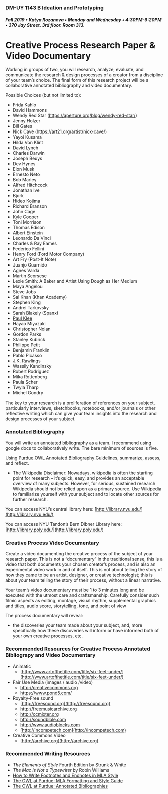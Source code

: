 ### DM-UY 1143 B Ideation and Prototyping
##### Fall 2019 • Katya Rozanova • Monday and Wednesday • 4:30PM-6:20PM • 370 Jay Street. 3rd floor. Room 313.  

# Creative Process Research Paper & Video Documentary


Working in groups of two, you will research, analyze, evaluate, and communicate the research &amp; design processes of a creator from a discipline of your team’s choice. The final form of this research project will be a collaborative annotated bibliography and video documentary.

Possible Choices \(but not limited to\):

* Frida Kahlo
* David Hammons
* Wendy Red Star (https://aperture.org/blog/wendy-red-star/)
* Jenny Holzer
* Bill Gates
* Nick Cave (https://art21.org/artist/nick-cave/)
* Yayoi Kusama
* Hilda Von Klint
* David Lynch
* Charles Darwin
* Joseph Beuys
* Dev Hynes
* Elon Musk
* Ernesto Neto
* Bob Marley
* Alfred Hitchcock
* Jonathan Ive
* Bjork
* Hideo Kojima
* Richard Branson
* John Cage
* Kyle Cooper
* Toni Morrison
* Thomas Edison
* Albert Einstein
* Leonardo Da Vinci
* Charles & Ray Eames
* Federico Fellini
* Henry Ford \(Ford Motor Company\)
* Art Fry \(Post-It Note\)
* Juanjo Guarnido 
* Agnes Varda
* Martin Scorsese
* Lexie Smith: A Baker and Artist Using Dough as Her Medium
* Maya Angelou 
* Steve Jobs
* Sal Khan \(Khan Academy\)
* Stephen King 
* Andrei Tarkovsky
* Sarah Blakely \(Spanx\)
* [Paul Klee](http://www.openculture.com/2016/03/3900-pages-of-paul-klees-personal-notebooks-are-now-online.html)
* Hayao Miyazaki 
* Christopher Nolan 
* Gordon Parks
* Stanley Kubrick
* Philippe Petit
* Benjamin Franklin
* Pablo Picasso
* J.K. Rawlings 
* Wassily Kandinsky
* Robert Rodriguez
* Mika Rottenberg 
* Paula Scher
* Twyla Tharp
* Michel Gondry

The key to your research is a proliferation of references on your subject, particularly interviews, sketchbooks, notebooks, and/or journals or other reflective writing which can give your team insights into the research and design processes of your subject.

### Annotated Bibliography

You will write an annotated bibliography as a team. I recommend using google docs to collaboratively write. The bare minimum of sources is five.

Using [Purdue OWL Annotated Bibliography Guidelines](https://owl.english.purdue.edu/owl/resource/614/01/), summarize, assess, and reflect.

* The Wikipedia Disclaimer: Nowadays, wikipedia is often the starting point for research – it’s quick, easy, and provides an acceptable overview of many subjects. However, for serious, sustained research Wikipedia should not be relied upon as a primary source. Use Wikipedia to familiarize yourself with your subject and to locate other sources for further research.

You can access NYU’s central library here: [http://library.nyu.edu/](http://library.nyu.edu/)

You can access NYU Tandon’s Bern Dibner Library here: [http://library.poly.edu/](http://library.poly.edu/)


### Creative Process Video Documentary

Create a video documenting the creative process of the subject of your research paper. This is not a “documentary” in the traditional sense, this is a video that both documents your chosen creator’s process, and is also an experimental video work in and of itself. This is not about telling the story of how they came to be an artist, designer, or creative technologist; this is about your team telling the story of their process, without a linear narrative.

Your team’s video documentary must be 1 to 3 minutes long and be executed with the utmost care and craftsmanship. Carefully consider such filmic aspects as editing, montage, visual rhythm, supplemental graphics and titles, audio score, storytelling, tone, and point of view

The process documentary will reveal:

*   the discoveries your team made about your subject, and, more specifically how these discoveries will inform or have informed both of your own creative processes, etc.

### Recommended Resources for Creative Process Annotated Bibliograpy and Video Documentary
* Animatic
  * [http://www.artofthetitle.com/title/six-feet-under/](http://www.artofthetitle.com/title/six-feet-under/)
* Fair Use Media (images / audio /video)
  * http://creativecommons.org 
  * https://www.pond5.com/
* Royalty-Free sound 
  * [http://freesound.org](http://freesound.org) 
  * http://freemusicarchive.org
  * http://ccmixter.org
  * http://soundbible.com
  * http://www.audioblocks.com
  * [http://incompetech.com](http://incompetech.com)
* Creative Commons Video
  * [http://archive.org](http://archive.org)

### Recommended Writing Resources
*   _The Elements of Style_ Fourth Edition by Strunk &amp; White
*   _The Mac is Not a Typewriter_ by Robin Williams
*   [How to Write Footnotes and Endnotes in MLA Style](http://www.aresearchguide.com/7footnot.html)
*   [The OWL at Purdue: MLA Formatting and Style Guide](https://owl.english.purdue.edu/owl/resource/747/01)
*   [The OWL at Purdue: Annotated Bibliographies](https://owl.english.purdue.edu/owl/resource/614/01)
